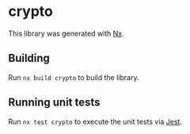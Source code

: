 # crypto

This library was generated with [Nx](https://nx.dev).



## Building

Run `nx build crypto` to build the library.





## Running unit tests

Run `nx test crypto` to execute the unit tests via [Jest](https://jestjs.io).


